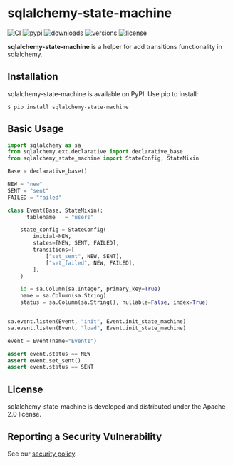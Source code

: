 # sqlalchemy-state-machine


[![CI](https://github.com/bigbag/sqlalchemy-state-machine/workflows/CI/badge.svg)](https://github.com/bigbag/sqlalchemy-state-machine/actions?query=workflow%3ACI)
[![pypi](https://img.shields.io/pypi/v/sqlalchemy-state-machine.svg)](https://pypi.python.org/pypi/sqlalchemy-state-machine)
[![downloads](https://img.shields.io/pypi/dm/sqlalchemy-state-machine.svg)](https://pypistats.org/packages/sqlalchemy-state-machine)
[![versions](https://img.shields.io/pypi/pyversions/sqlalchemy-state-machine.svg)](https://github.com/bigbag/sqlalchemy-state-machine)
[![license](https://img.shields.io/github/license/bigbag/sqlalchemy-state-machine.svg)](https://github.com/bigbag/sqlalchemy-state-machine/blob/master/LICENSE)

**sqlalchemy-state-machine** is a helper for add transitions functionality in sqlalchemy.


## Installation

sqlalchemy-state-machine is available on PyPI.
Use pip to install:

    $ pip install sqlalchemy-state-machine


## Basic Usage

```py
import sqlalchemy as sa
from sqlalchemy.ext.declarative import declarative_base
from sqlalchemy_state_machine import StateConfig, StateMixin

Base = declarative_base()

NEW = "new"
SENT = "sent"
FAILED = "failed"

class Event(Base, StateMixin):
    __tablename__ = "users"

    state_config = StateConfig(
        initial=NEW,
        states=[NEW, SENT, FAILED],
        transitions=[
            ["set_sent", NEW, SENT],
            ["set_failed", NEW, FAILED],
        ],
    )

    id = sa.Column(sa.Integer, primary_key=True)
    name = sa.Column(sa.String)
    status = sa.Column(sa.String(), nullable=False, index=True)


sa.event.listen(Event, "init", Event.init_state_machine)
sa.event.listen(Event, "load", Event.init_state_machine)

event = Event(name="Event1")

assert event.status == NEW
assert event.set_sent()
assert event.status == SENT
```

## License

sqlalchemy-state-machine is developed and distributed under the Apache 2.0 license.

## Reporting a Security Vulnerability

See our [security policy](https://github.com/bigbag/sqlalchemy-state-machine/security/policy).
